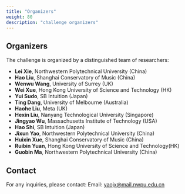 ```yaml
---
title: "Organizers"
weight: 80
description: "challenge organizers"
---
```



## Organizers

The challenge is organized by a distinguished team of researchers:
- **Lei Xie**, Northwestern Polytechnical University (China)
- **Hao Liu**, Shanghai Conservatory of Music (China)
- **Wenwu Wang**, University of Surrey (UK)
- **Wei Xue**, Hong Kong University of Science and Technology (HK)
- **Yui Sudo**, SB Intuition (Japan)
- **Ting Dang**, University of Melbourne (Australia)
- **Haohe Liu**, Meta (UK)
- **Hexin Liu**, Nanyang Technological University (Singapore)
- **Jingyao Wu**, Massachusetts Institute of Technology (USA)
- **Hao Shi**, SB Intuition (Japan)
- **Jixun Yao**, Northwestern Polytechnical University (China)
- **Huixin Xue**, Shanghai Conservatory of Music (China)
- **Ruibin Yuan**, Hong Kong University of Science and Technology(HK)
- **Guobin Ma**, Northwestern Polytechnical University (China)

## Contact

For any inquiries, please contact:
Email: yaojx@mail.nwpu.edu.cn
